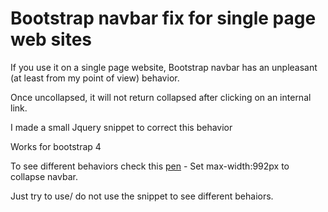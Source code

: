 # Bootstrap navbar fix for single page web sites

If you use it on a single page website, Bootstrap navbar has an unpleasant (at least from my point of view) behavior.

Once uncollapsed, it will not return collapsed after clicking on an internal link.

I made a small Jquery snippet to correct this behavior

Works for bootstrap 4

To see different behaviors check this [pen](https://codepen.io/fracassi-roberto/pen/vYLGzEW) - Set max-width:992px to collapse navbar.

Just try to use/ do not use the snippet to see different behaiors.
